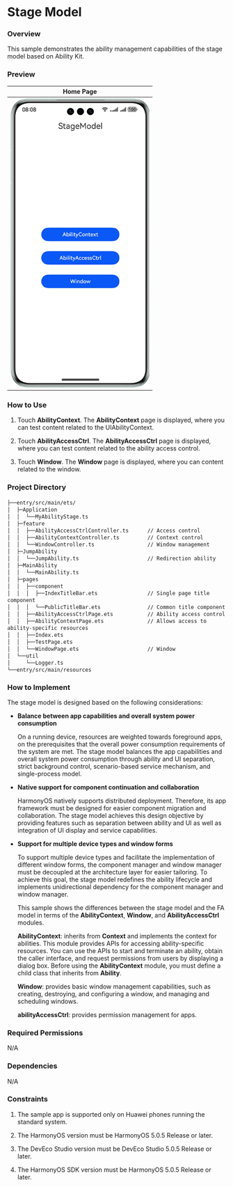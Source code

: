 # Stage Model

### Overview

This sample demonstrates the ability management capabilities of the stage model based on Ability Kit.

### Preview

| Home Page                                       |
|-------------------------------------------|
| ![](./screenshots/device/stage_mode.png) |

### How to Use

1. Touch **AbilityContext**. The **AbilityContext** page is displayed, where you can test content related to the UIAbilityContext.

2. Touch **AbilityAccessCtrl**. The **AbilityAccessCtrl** page is displayed, where you can test content related to the ability access control.

3. Touch **Window**. The **Window** page is displayed, where you can content related to the window.

### Project Directory

```
├──entry/src/main/ets/
│  ├─Application
│  │  └──MyAbilityStage.ts                   
│  ├─feature
│  │  ├──AbilityAccessCtrlController.ts      // Access control            
│  │  ├──AbilityContextController.ts         // Context control                   
│  │  └──WindowController.ts                 // Window management                 
│  ├─JumpAbility
│  │  └──JumpAbility.ts                      // Redirection ability
│  ├─MainAbility
│  │  └──MainAbility.ts                      
│  ├─pages
│  │  ├──component
│  │  │  ├──IndexTitleBar.ets                // Single page title component
│  │  │  └──PublicTitleBar.ets               // Common title component
│  │  ├──AbilityAccessCtrlPage.ets           // Ability access control
│  │  ├──AbilityContextPage.ets              // Allows access to ability-specific resources
│  │  ├──Index.ets
│  │  ├──TestPage.ets
│  │  └──WindowPage.ets                      // Window              
│  └──util
│     └──Logger.ts    
└──entry/src/main/resources                              
```

### How to Implement

The stage model is designed based on the following considerations:

- **Balance between app capabilities and overall system power consumption**

  On a running device, resources are weighted towards foreground apps, on the prerequisites that the overall power consumption requirements of the system are met. The stage model balances the app capabilities and overall system power consumption through ability and UI separation, strict background control, scenario-based service mechanism, and single-process model.

- **Native support for component continuation and collaboration**

  HarmonyOS natively supports distributed deployment. Therefore, its app framework must be designed for easier component migration and collaboration. The stage model achieves this design objective by providing features such as separation between ability and UI as well as integration of UI display and service capabilities.

- **Support for multiple device types and window forms**

  To support multiple device types and facilitate the implementation of different window forms, the component manager and window manager must be decoupled at the architecture layer for easier tailoring. To achieve this goal, the stage model redefines the ability lifecycle and implements unidirectional dependency for the component manager and window manager.

  This sample shows the differences between the stage model and the FA model in terms of the **AbilityContext**, **Window**, and **AbilityAccessCtrl** modules.

  **AbilityContext**: inherits from **Context** and implements the context for abilities. This module provides APIs for accessing ability-specific resources. You can use the APIs to start and terminate an ability, obtain the caller interface, and request permissions from users by displaying a dialog box. Before using the **AbilityContext** module, you must define a child class that inherits from **Ability**.

  **Window**: provides basic window management capabilities, such as creating, destroying, and configuring a window, and managing and scheduling windows.

  **abilityAccessCtrl**: provides permission management for apps.

### Required Permissions

N/A

### Dependencies

N/A

### Constraints

1. The sample app is supported only on Huawei phones running the standard system.

2. The HarmonyOS version must be HarmonyOS 5.0.5 Release or later.

3. The DevEco Studio version must be DevEco Studio 5.0.5 Release or later.

4. The HarmonyOS SDK version must be HarmonyOS 5.0.5 Release or later.
